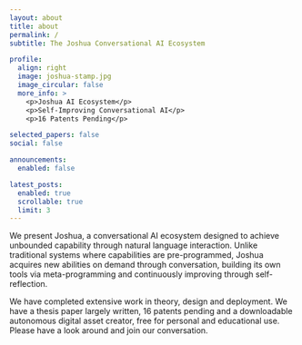 ```yaml
---
layout: about
title: about
permalink: /
subtitle: The Joshua Conversational AI Ecosystem

profile:
  align: right
  image: joshua-stamp.jpg
  image_circular: false
  more_info: >
    <p>Joshua AI Ecosystem</p>
    <p>Self-Improving Conversational AI</p>
    <p>16 Patents Pending</p>

selected_papers: false
social: false

announcements:
  enabled: false

latest_posts:
  enabled: true
  scrollable: true
  limit: 3
---
```


We present Joshua, a conversational AI ecosystem designed to achieve unbounded capability through natural language interaction. Unlike traditional systems where capabilities are pre-programmed, Joshua acquires new abilities on demand through conversation, building its own tools via meta-programming and continuously improving through self-reflection.

We have completed extensive work in theory, design and deployment. We have a thesis paper largely written, 16 patents pending and a downloadable autonomous digital asset creator, free for personal and educational use. Please have a look around and join our conversation.
